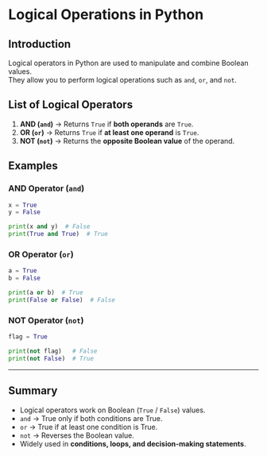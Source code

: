 # Logical Operations in Python

## Introduction

Logical operators in Python are used to manipulate and combine Boolean values.  
They allow you to perform logical operations such as `and`, `or`, and `not`.

## List of Logical Operators

1. **AND (`and`)** → Returns `True` if **both operands** are `True`.
2. **OR (`or`)** → Returns `True` if **at least one operand** is `True`.
3. **NOT (`not`)** → Returns the **opposite Boolean value** of the operand.

## Examples

### AND Operator (`and`)

```python
x = True
y = False

print(x and y)  # False
print(True and True)  # True
```

### OR Operator (`or`)

```python
a = True
b = False

print(a or b)  # True
print(False or False)  # False
```

### NOT Operator (`not`)

```python
flag = True

print(not flag)   # False
print(not False)  # True
```

---

## Summary

   - Logical operators work on Boolean (`True` / `False`) values.
   - `and` → True only if both conditions are True.
   - `or` → True if at least one condition is True.
   - `not` → Reverses the Boolean value.
   - Widely used in **conditions, loops, and decision-making statements**.